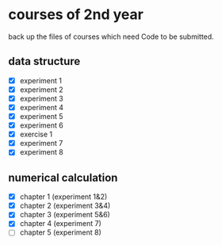 # courses of 2nd year

back up the files of courses which need Code to be submitted.

## data structure

- [x] experiment 1
- [x] experiment 2
- [x] experiment 3
- [x] experiment 4
- [x] experiment 5
- [x] experiment 6
- [x] exercise 1
- [x] experiment 7
- [x] experiment 8

## numerical calculation

- [x] chapter 1 (experiment 1&2)
- [x] chapter 2 (experiment 3&4)
- [x] chapter 3 (experiment 5&6)
- [x] chapter 4 (experiment 7)
- [ ] chapter 5 (experiment 8)
